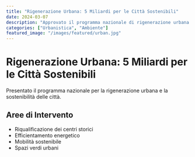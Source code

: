 ```yaml
---
title: "Rigenerazione Urbana: 5 Miliardi per le Città Sostenibili"
date: 2024-03-07
description: "Approvato il programma nazionale di rigenerazione urbana: città sostenibili, efficienza energetica e mobilità verde."
categories: ["Urbanistica", "Ambiente"]
featured_image: "/images/featured/urban.jpg"
---
```


# Rigenerazione Urbana: 5 Miliardi per le Città Sostenibili

Presentato il programma nazionale per la rigenerazione urbana e la sostenibilità delle città.

## Aree di Intervento

- Riqualificazione dei centri storici
- Efficientamento energetico
- Mobilità sostenibile
- Spazi verdi urbani 